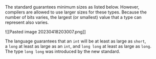 
The standard guarantees minimum sizes as listed below. However, compilers are allowed to use larger sizes for these types. Because the number of bits varies, the largest (or smallest) value that a type can represent also varies.

![[Pasted image 20230418203007.png]]

The language guarantees that an `int` will be at least as large as `short`, a `long` at least as large as an `int`, and `long long` at least as large as `long`. The type `long long` was introduced by the new standard.